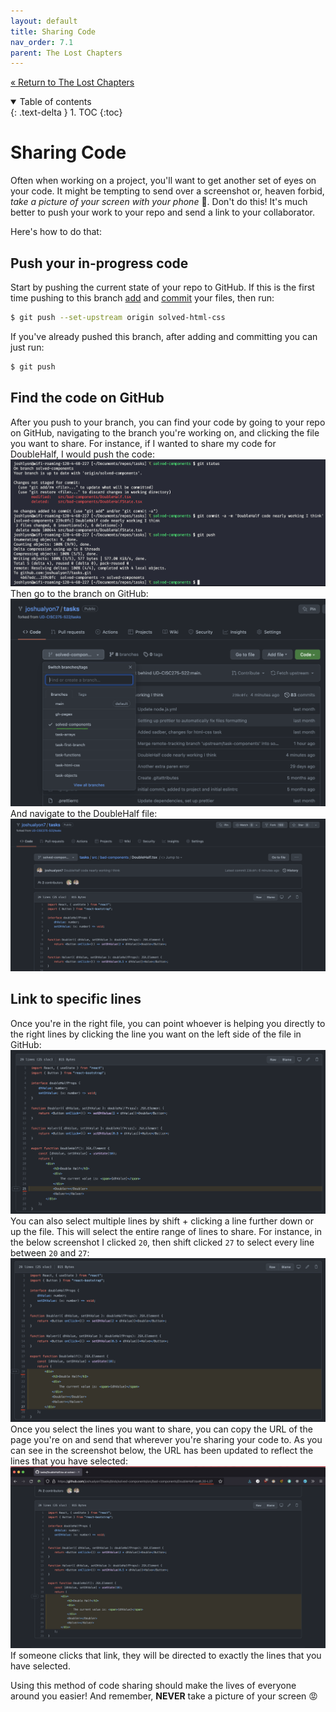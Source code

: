 ```yaml
---
layout: default
title: Sharing Code
nav_order: 7.1
parent: The Lost Chapters
---
```


[&laquo; Return to The Lost Chapters](index.md)

<details open markdown="block">
  <summary>
    Table of contents
  </summary>
  {: .text-delta }
1. TOC
{:toc}
</details>

# Sharing Code

Often when working on a project, you'll want to get another set of eyes on your code. It might be tempting to send over a screenshot or, heaven forbid, *take a picture of your screen with your phone* 🤮. Don't do this! It's much better to push your work to your repo and send a link to your collaborator. 

Here's how to do that:

## Push your in-progress code
Start by pushing the current state of your repo to GitHub. If this is the first time pushing to this branch [add](https://git-scm.com/docs/git-add#_examples) and [commit](https://git-scm.com/docs/git-commit#_name) your files, then run: 
```bash
$ git push --set-upstream origin solved-html-css
```
If you've already pushed this branch, after adding and committing you can just run:  
```bash
$ git push
```

## Find the code on GitHub
After you push to your branch, you can find your code by going to your repo on GitHub, navigating to the branch you're working on, and clicking the file you want to share. For instance, if I wanted to share my code for DoubleHalf, I would push the code: 
![Running the commands to push the code](../images/adding-and-committing.png)
Then go to the branch on GitHub: 
![Selecting and switching to the right branch on github from the dropdown menu](../images/switching-branches.png)
And navigate to the DoubleHalf file: 
![The file open in GitHub](../images/navigating-to-file.png)

## Link to specific lines
Once you're in the right file, you can point whoever is helping you directly to the right lines by clicking the line you want on the left side of the file in GitHub: 
![Clicking a specific line on the left side of the github file view](../images/click-a-line.png)
You can also select multiple lines by shift + clicking a line further down or up the file. This will select the entire range of lines to share. For instance, in the below screenshot I clicked `20`, then shift clicked `27` to select every line between `20` and `27`: 
![Selecting multiple lines](../images/select-a-range.png)
Once you select the lines you want to share, you can copy the URL of the page you're on and send that wherever you're sharing your code to. As you can see in the screenshot below, the URL has been updated to reflect the lines that you have selected: 
![URL of the website with #L20-L27 appended to the end](../images/lines-in-link.png)
If someone clicks that link, they will be directed to exactly the lines that you have selected. 

Using this method of code sharing should make the lives of everyone around you easier! And remember, **NEVER** take a picture of your screen 😡